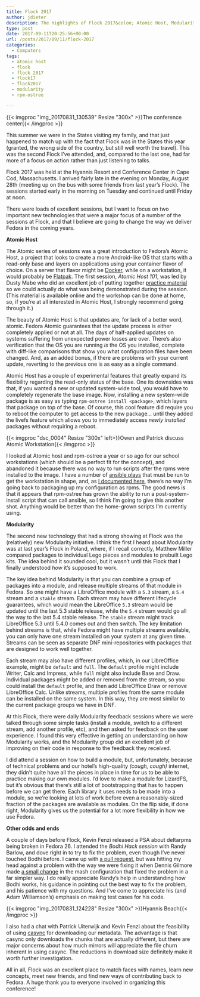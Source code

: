 ```yaml
---
title: Flock 2017
author: jdieter
description: The highlights of Flock 2017&colon; Atomic Host, Modularity and some thoughts on deltas for repodata
type: post
date: 2017-09-11T20:25:56+00:00
url: /posts/2017/09/11/flock-2017
categories:
  - Computers
tags:
  - atomic host
  - flock
  - flock 2017
  - flock17
  - flock2017
  - modularity
  - rpm-ostree

---
```

{{< imgproc "img_20170831_130539" Resize "300x" >}}The conference center{{< /imgproc >}}

This summer we were in the States visiting my family, and that just happened to match up with the fact that Flock was in the States this year (granted, the wrong side of the country, but still well worth the travel). This was the second Flock I&#8217;ve attended, and, compared to the last one, had far more of a focus on action rather than just listening to talks.

Flock 2017 was held at the Hyannis Resort and Conference Center in Cape Cod, Massachusetts. I arrived fairly late in the evening on Monday, August 28th (meeting up on the bus with some friends from last year&#8217;s Flock). The sessions started early in the morning on Tuesday and continued until Friday at noon.

There were loads of excellent sessions, but I want to focus on two important new technologies that were a major focus of a number of the sessions at Flock, and that I believe are going to change the way we deliver Fedora in the coming years.

**Atomic Host**
  
The Atomic series of sessions was a great introduction to Fedora&#8217;s Atomic Host, a project that looks to create a more Android-like OS that starts with a read-only base and layers on applications using your container flavor of choice. On a server that flavor might be [Docker][2], while on a workstation, it would probably be [Flatpak][3]. The first session, _Atomic Host 101_, was led by Dusty Mabe who did an excellent job of putting together [practice material][4] so we could actually do what was being demonstrated during the session. (This material is available online and the workshop can be done at home, so, if you&#8217;re at all interested in Atomic Host, I strongly recommend going through it.)

The beauty of Atomic Host is that updates are, for lack of a better word, atomic. Fedora Atomic guarantees that the update process is either completely applied or not at all. The days of half-applied updates on systems suffering from unexpected power losses are over. There&#8217;s also verification that the OS you are running _is_ the OS you installed, complete with diff-like comparisons that show you what configuration files have been changed. And, as an added bonus, if there are problems with your current update, reverting to the previous one is as easy as a single command.

Atomic Host has a couple of experimental features that greatly expand its flexibility regarding the read-only status of the base. One its downsides was that, if you wanted a new or updated system-wide tool, you would have to completely regenerate the base image. Now, installing a new system-wide package is as easy as typing `rpm-ostree install <package>`, which layers that package on top of the base. Of course, this cool feature did require you to reboot the computer to get access to the new package&#8230; until they added the livefs feature which allows you to immediately access _newly installed_ packages without requiring a reboot.

{{< imgproc "dsc_0004" Resize "300x" left>}}Owen and Patrick discuss Atomic Workstation{{< /imgproc >}}

I looked at Atomic host and rpm-ostree a year or so ago for our school workstations (which should be a perfect fit for the concept), and abandoned it because there was no way to run scripts after the rpms were installed to the image. I have a number of [ansible plays][6] that must be run to get the workstation in shape, and, as [I documented here][7], there&#8217;s no way I&#8217;m going back to packaging up my configuration as rpms. The good news is that it appears that rpm-ostree has grown the ability to run a post-system-install script that can call ansible, so I think I&#8217;m going to give this another shot. Anything would be better than the home-grown scripts I&#8217;m currently using.

**Modularity**
  
The second new technology that had a strong showing at Flock was the (relatively) new Modularity initiative. I think the first I heard about Modularity was at last year&#8217;s Flock in Poland, where, if I recall correctly, Matthew Miller compared packages to individual Lego pieces and modules to prebuilt Lego kits. The idea behind it sounded cool, but it wasn&#8217;t until this Flock that I finally understood _how_ it&#8217;s supposed to work.

The key idea behind Modularity is that you can combine a group of packages into a module, and release multiple streams of that module in Fedora. So one might have a LibreOffice module with a `5.3` stream, a `5.4` stream and a `stable` stream. Each stream may have different lifecycle guarantees, which would mean the LibreOffice `5.3` stream would be updated until the last 5.3 stable release, while the `5.4` stream would go all the way to the last 5.4 stable release. The `stable` stream might track LibreOffice 5.3 until 5.4.0 comes out and then switch. The key limitation behind streams is that, while Fedora might have multiple streams available, you can only have one stream installed on your system at any given time. Streams can be seen as separate DNF mini-repositories with packages that are designed to work well together.

Each stream may also have different profiles, which, in our LibreOffice example, might be `default` and `full`. The `default` profile might include Writer, Calc and Impress, while `full` might also include Base and Draw. Individual packages might be added or removed from the stream, so you could install the `default` profile, and then add LibreOffice Draw or remove LibreOffice Calc. Unlike streams, multiple profiles from the same module can be installed on the same system. In this way, they are most similar to the current package groups we have in DNF.

At this Flock, there were daily Modularity feedback sessions where we were talked through some simple tasks (install a module, switch to a different stream, add another profile, etc), and then asked for feedback on the user experience. I found this very effective in getting an understanding on how Modularity works, and the Modularity group did an excellent job of improving on their code in response to the feedback they received.

I did attend a session on how to build a module, but, unfortunately, because of technical problems and our hotel&#8217;s high-quality _(cough, cough)_ internet, they didn&#8217;t quite have all the pieces in place in time for us to be able to practice making our own modules. I&#8217;d love to make a module for LizardFS, but it&#8217;s obvious that there&#8217;s still a lot of bootstrapping that has to happen before we can get there. Each library it uses needs to be made into a module, so we&#8217;re looking at lots of work before even a reasonably-sized fraction of the packages are available as modules. On the flip side, if done right, Modularity gives us the potential for a lot more flexibility in how we use Fedora.

**Other odds and ends**
  
A couple of days before Flock, Kevin Fenzi released a PSA about deltarpms being broken in Fedora 26. I attended the _Bodhi Hack session_ with Randy Barlow, and dove right in to try to fix the problem, even though I&#8217;ve never touched Bodhi before. I came up with [a pull request][9], but was hitting my head against a problem with the way we were fixing it when Dennis Gilmore made [a small change][10] in the mash configuration that fixed the problem in a far simpler way. I do really appreciate Randy&#8217;s help in understanding how Bodhi works, his guidance in pointing out the best way to fix the problem, and his patience with my questions. And I&#8217;ve come to appreciate his (and Adam Williamson&#8217;s) emphasis on making test cases for his code.

{{< imgproc "img_20170831_124228" Resize "300x" >}}Hyannis Beach{{< /imgproc >}}

I also had a chat with Patrick Uiterwijk and Kevin Fenzi about the feasibility of using [casync][12] for downloading our metadata. The advantage is that casync only downloads the chunks that are actually different, but there are major concerns about how much mirrors will appreciate the file churn inherent in using casync. The reductions in download size definitely make it worth further investigation.

All in all, Flock was an excellent place to match faces with names, learn new concepts, meet new friends, and find new ways of contributing back to Fedora. A huge thank you to everyone involved in organizing this conference!

 [2]: https://www.docker.com/what-docker
 [3]: http://flatpak.org/
 [4]: https://devel.dustymabe.com/2017/08/29/atomic-host-101-lab-part-0-preparation/
 [6]: https://github.com/lesbg/ansible
 [7]: /posts/2016/02/29/notes-on-a-mass-upgrade-to-fedora-23/
 [9]: https://github.com/fedora-infra/bodhi/pull/1780
 [10]: https://github.com/henrysher/fedora-infra-ansible/commit/53883944e8ac39412456f8b2462eca3702b2864c
 [12]: https://github.com/systemd/casync/
